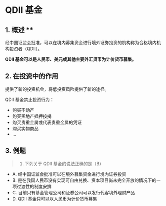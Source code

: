 # QDII 基金

## 1. 概述 **

经中国证监会批准，可以在境内募集资金进行境外证券投资的机构称为合格境内机构投资者（QDII）。

**QDII 基金可以是人民币、美元或其他主要外汇货币为计价货币募集。**

## 2. 在投资中的作用

提供了新的投资机会，将低投资风险提供了新的途径。

QDII 基金禁止投资行为：
- 购买不动产
- 购买买地产抵押按揭
- 购买贵重金属或代表贵重金属的凭证
- 购买实物商品
- ...

## 3. 例题

> 1. 下列关于 QDII 基金的说法正确的是（B）

- A. 经中国证监会批准可以在境外募集资金进行境内证券投资
- B. 是在我国人民币没有实现可自由兑换、资本项目尚未完全开放的情况下的一项过渡性的制度安排
- C. 目前只有基金管理公司和证券公司可以发行代客境外理财产品
- D. QDII 基金只可以以人民币为计价货币募集
